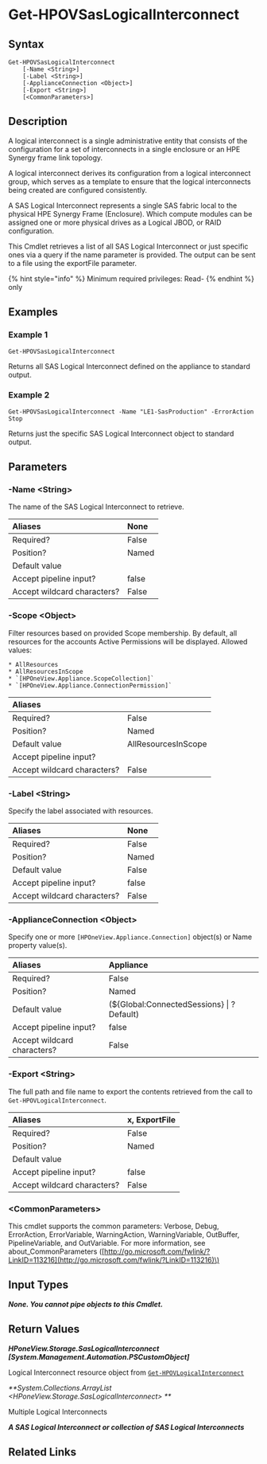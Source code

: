 ﻿---
description: Retrieve SAS Logical Interconnect resource(s).
---

# Get-HPOVSasLogicalInterconnect

## Syntax

```text
Get-HPOVSasLogicalInterconnect
    [-Name <String>]
    [-Label <String>]
    [-ApplianceConnection <Object>]
    [-Export <String>]
    [<CommonParameters>]
```

## Description

A logical interconnect is a single administrative entity that consists of the configuration for a set of interconnects in a single enclosure or an HPE Synergy frame link topology.

A logical interconnect derives its configuration from a logical interconnect group, which serves as a template to ensure that the logical interconnects being created are configured consistently.

A SAS Logical Interconnect represents a single SAS fabric local to the physical HPE Synergy Frame (Enclosure).  Which compute modules can be assigned one or more physical drives as a Logical JBOD, or RAID configuration.

This Cmdlet retrieves a list of all SAS Logical Interconnect or just specific ones via a query if the name parameter is provided. The output can be sent to a file using the exportFile parameter.

{% hint style="info" %}
Minimum required privileges: Read-
{% endhint %}
only
## Examples

###  Example 1 

```text
Get-HPOVSasLogicalInterconnect
```

Returns all SAS Logical Interconnect defined on the appliance to standard output.

###  Example 2 

```text
Get-HPOVSasLogicalInterconnect -Name "LE1-SasProduction" -ErrorAction Stop
```

Returns just the specific SAS Logical Interconnect object to standard output.

## Parameters

### -Name &lt;String&gt;

The name of the SAS Logical Interconnect to retrieve.

| Aliases | None |
| :--- | :--- |
| Required? | False |
| Position? | Named |
| Default value |  |
| Accept pipeline input? | false |
| Accept wildcard characters? | False |

### -Scope &lt;Object&gt;

Filter resources based on provided Scope membership.  By default, all resources for the accounts Active Permissions will be displayed.  Allowed values:

    * AllResources
    * AllResourcesInScope
    * `[HPOneView.Appliance.ScopeCollection]`
    * `[HPOneView.Appliance.ConnectionPermission]`

| Aliases |  |
| :--- | :--- |
| Required? | False |
| Position? | Named |
| Default value | AllResourcesInScope |
| Accept pipeline input? |  |
| Accept wildcard characters? | False |

### -Label &lt;String&gt;

Specify the label associated with resources.

| Aliases | None |
| :--- | :--- |
| Required? | False |
| Position? | Named |
| Default value | False |
| Accept pipeline input? | false |
| Accept wildcard characters? | False |

### -ApplianceConnection &lt;Object&gt;

Specify one or more `[HPOneView.Appliance.Connection]` object(s) or Name property value(s).

| Aliases | Appliance |
| :--- | :--- |
| Required? | False |
| Position? | Named |
| Default value | (${Global:ConnectedSessions} &vert; ? Default) |
| Accept pipeline input? | false |
| Accept wildcard characters? | False |

### -Export &lt;String&gt;

The full path and file name to export the contents retrieved from the call to `Get-HPOVLogicalInterconnect`.

| Aliases | x, ExportFile |
| :--- | :--- |
| Required? | False |
| Position? | Named |
| Default value |  |
| Accept pipeline input? | false |
| Accept wildcard characters? | False |

### &lt;CommonParameters&gt;

This cmdlet supports the common parameters: Verbose, Debug, ErrorAction, ErrorVariable, WarningAction, WarningVariable, OutBuffer, PipelineVariable, and OutVariable. For more information, see about\_CommonParameters \([http://go.microsoft.com/fwlink/?LinkID=113216](http://go.microsoft.com/fwlink/?LinkID=113216)\)

## Input Types

_**None.  You cannot pipe objects to this Cmdlet.**_

## Return Values

_**HPoneView.Storage.SasLogicalInterconnect [System.Management.Automation.PSCustomObject]**_

Logical Interconnect resource object from [`Get-HPOVLogicalInterconnect`](get-hpovlogicalinterconnect.md)

_**System.Collections.ArrayList <HPoneView.Storage.SasLogicalInterconnect>    **_

Multiple Logical Interconnects

_**A SAS Logical Interconnect or collection of SAS Logical Interconnects**_



## Related Links


